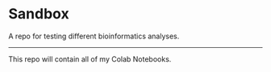 # Sandbox
A repo for testing different bioinformatics analyses.

-----

This repo will contain all of my Colab Notebooks.
